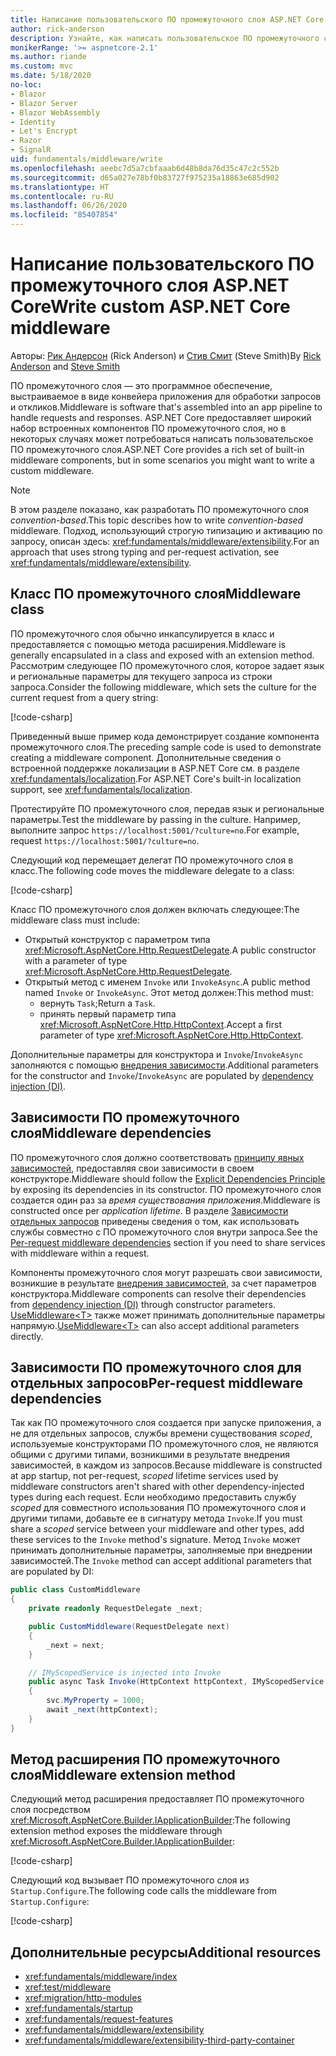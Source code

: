 ```yaml
---
title: Написание пользовательского ПО промежуточного слоя ASP.NET Core
author: rick-anderson
description: Узнайте, как написать пользовательское ПО промежуточного слоя ASP.NET Core.
monikerRange: '>= aspnetcore-2.1'
ms.author: riande
ms.custom: mvc
ms.date: 5/18/2020
no-loc:
- Blazor
- Blazor Server
- Blazor WebAssembly
- Identity
- Let's Encrypt
- Razor
- SignalR
uid: fundamentals/middleware/write
ms.openlocfilehash: aeebc7d5a7cbfaaab6d48b8da76d35c47c2c552b
ms.sourcegitcommit: d65a027e78bf0b83727f975235a18863e685d902
ms.translationtype: HT
ms.contentlocale: ru-RU
ms.lasthandoff: 06/26/2020
ms.locfileid: "85407854"
---
```

# <a name="write-custom-aspnet-core-middleware"></a><span data-ttu-id="8dd16-103">Написание пользовательского ПО промежуточного слоя ASP.NET Core</span><span class="sxs-lookup"><span data-stu-id="8dd16-103">Write custom ASP.NET Core middleware</span></span>

<span data-ttu-id="8dd16-104">Авторы: [Рик Андерсон](https://twitter.com/RickAndMSFT) (Rick Anderson) и [Стив Смит](https://ardalis.com/) (Steve Smith)</span><span class="sxs-lookup"><span data-stu-id="8dd16-104">By [Rick Anderson](https://twitter.com/RickAndMSFT) and [Steve Smith](https://ardalis.com/)</span></span>

<span data-ttu-id="8dd16-105">ПО промежуточного слоя — это программное обеспечение, выстраиваемое в виде конвейера приложения для обработки запросов и откликов.</span><span class="sxs-lookup"><span data-stu-id="8dd16-105">Middleware is software that's assembled into an app pipeline to handle requests and responses.</span></span> <span data-ttu-id="8dd16-106">ASP.NET Core предоставляет широкий набор встроенных компонентов ПО промежуточного слоя, но в некоторых случаях может потребоваться написать пользовательское ПО промежуточного слоя.</span><span class="sxs-lookup"><span data-stu-id="8dd16-106">ASP.NET Core provides a rich set of built-in middleware components, but in some scenarios you might want to write a custom middleware.</span></span>

> [!NOTE]
> <span data-ttu-id="8dd16-107">В этом разделе показано, как разработать ПО промежуточного слоя *convention-based*.</span><span class="sxs-lookup"><span data-stu-id="8dd16-107">This topic describes how to write *convention-based* middleware.</span></span> <span data-ttu-id="8dd16-108">Подход, использующий строгую типизацию и активацию по запросу, описан здесь: <xref:fundamentals/middleware/extensibility>.</span><span class="sxs-lookup"><span data-stu-id="8dd16-108">For an approach that uses strong typing and per-request activation, see <xref:fundamentals/middleware/extensibility>.</span></span>

## <a name="middleware-class"></a><span data-ttu-id="8dd16-109">Класс ПО промежуточного слоя</span><span class="sxs-lookup"><span data-stu-id="8dd16-109">Middleware class</span></span>

<span data-ttu-id="8dd16-110">ПО промежуточного слоя обычно инкапсулируется в класс и предоставляется с помощью метода расширения.</span><span class="sxs-lookup"><span data-stu-id="8dd16-110">Middleware is generally encapsulated in a class and exposed with an extension method.</span></span> <span data-ttu-id="8dd16-111">Рассмотрим следующее ПО промежуточного слоя, которое задает язык и региональные параметры для текущего запроса из строки запроса.</span><span class="sxs-lookup"><span data-stu-id="8dd16-111">Consider the following middleware, which sets the culture for the current request from a query string:</span></span>

[!code-csharp[](write/snapshot/StartupCulture.cs)]

<span data-ttu-id="8dd16-112">Приведенный выше пример кода демонстрирует создание компонента промежуточного слоя.</span><span class="sxs-lookup"><span data-stu-id="8dd16-112">The preceding sample code is used to demonstrate creating a middleware component.</span></span> <span data-ttu-id="8dd16-113">Дополнительные сведения о встроенной поддержке локализации в ASP.NET Core см. в разделе <xref:fundamentals/localization>.</span><span class="sxs-lookup"><span data-stu-id="8dd16-113">For ASP.NET Core's built-in localization support, see <xref:fundamentals/localization>.</span></span>

<span data-ttu-id="8dd16-114">Протестируйте ПО промежуточного слоя, передав язык и региональные параметры.</span><span class="sxs-lookup"><span data-stu-id="8dd16-114">Test the middleware by passing in the culture.</span></span> <span data-ttu-id="8dd16-115">Например, выполните запрос `https://localhost:5001/?culture=no`.</span><span class="sxs-lookup"><span data-stu-id="8dd16-115">For example, request `https://localhost:5001/?culture=no`.</span></span>

<span data-ttu-id="8dd16-116">Следующий код перемещает делегат ПО промежуточного слоя в класс.</span><span class="sxs-lookup"><span data-stu-id="8dd16-116">The following code moves the middleware delegate to a class:</span></span>

[!code-csharp[](write/snapshot/RequestCultureMiddleware.cs)]

<span data-ttu-id="8dd16-117">Класс ПО промежуточного слоя должен включать следующее:</span><span class="sxs-lookup"><span data-stu-id="8dd16-117">The middleware class must include:</span></span>

* <span data-ttu-id="8dd16-118">Открытый конструктор с параметром типа <xref:Microsoft.AspNetCore.Http.RequestDelegate>.</span><span class="sxs-lookup"><span data-stu-id="8dd16-118">A public constructor with a parameter of type <xref:Microsoft.AspNetCore.Http.RequestDelegate>.</span></span>
* <span data-ttu-id="8dd16-119">Открытый метод с именем `Invoke` или `InvokeAsync`.</span><span class="sxs-lookup"><span data-stu-id="8dd16-119">A public method named `Invoke` or `InvokeAsync`.</span></span> <span data-ttu-id="8dd16-120">Этот метод должен:</span><span class="sxs-lookup"><span data-stu-id="8dd16-120">This method must:</span></span>
  * <span data-ttu-id="8dd16-121">вернуть `Task`;</span><span class="sxs-lookup"><span data-stu-id="8dd16-121">Return a `Task`.</span></span>
  * <span data-ttu-id="8dd16-122">принять первый параметр типа <xref:Microsoft.AspNetCore.Http.HttpContext>.</span><span class="sxs-lookup"><span data-stu-id="8dd16-122">Accept a first parameter of type <xref:Microsoft.AspNetCore.Http.HttpContext>.</span></span>
  
<span data-ttu-id="8dd16-123">Дополнительные параметры для конструктора и `Invoke`/`InvokeAsync` заполняются с помощью [внедрения зависимости](xref:fundamentals/dependency-injection).</span><span class="sxs-lookup"><span data-stu-id="8dd16-123">Additional parameters for the constructor and `Invoke`/`InvokeAsync` are populated by [dependency injection (DI)](xref:fundamentals/dependency-injection).</span></span>

## <a name="middleware-dependencies"></a><span data-ttu-id="8dd16-124">Зависимости ПО промежуточного слоя</span><span class="sxs-lookup"><span data-stu-id="8dd16-124">Middleware dependencies</span></span>

<span data-ttu-id="8dd16-125">ПО промежуточного слоя должно соответствовать [принципу явных зависимостей](/dotnet/standard/modern-web-apps-azure-architecture/architectural-principles#explicit-dependencies), предоставляя свои зависимости в своем конструкторе.</span><span class="sxs-lookup"><span data-stu-id="8dd16-125">Middleware should follow the [Explicit Dependencies Principle](/dotnet/standard/modern-web-apps-azure-architecture/architectural-principles#explicit-dependencies) by exposing its dependencies in its constructor.</span></span> <span data-ttu-id="8dd16-126">ПО промежуточного слоя создается один раз за *время существования приложения*.</span><span class="sxs-lookup"><span data-stu-id="8dd16-126">Middleware is constructed once per *application lifetime*.</span></span> <span data-ttu-id="8dd16-127">В разделе [Зависимости отдельных запросов](#per-request-middleware-dependencies) приведены сведения о том, как использовать службы совместно с ПО промежуточного слоя внутри запроса.</span><span class="sxs-lookup"><span data-stu-id="8dd16-127">See the [Per-request middleware dependencies](#per-request-middleware-dependencies) section if you need to share services with middleware within a request.</span></span>

<span data-ttu-id="8dd16-128">Компоненты промежуточного слоя могут разрешать свои зависимости, возникшие в результате [внедрения зависимостей](xref:fundamentals/dependency-injection), за счет параметров конструктора.</span><span class="sxs-lookup"><span data-stu-id="8dd16-128">Middleware components can resolve their dependencies from [dependency injection (DI)](xref:fundamentals/dependency-injection) through constructor parameters.</span></span> <span data-ttu-id="8dd16-129">[UseMiddleware&lt;T&gt;](/dotnet/api/microsoft.aspnetcore.builder.usemiddlewareextensions.usemiddleware#Microsoft_AspNetCore_Builder_UseMiddlewareExtensions_UseMiddleware_Microsoft_AspNetCore_Builder_IApplicationBuilder_System_Type_System_Object___) также может принимать дополнительные параметры напрямую.</span><span class="sxs-lookup"><span data-stu-id="8dd16-129">[UseMiddleware&lt;T&gt;](/dotnet/api/microsoft.aspnetcore.builder.usemiddlewareextensions.usemiddleware#Microsoft_AspNetCore_Builder_UseMiddlewareExtensions_UseMiddleware_Microsoft_AspNetCore_Builder_IApplicationBuilder_System_Type_System_Object___) can also accept additional parameters directly.</span></span>

## <a name="per-request-middleware-dependencies"></a><span data-ttu-id="8dd16-130">Зависимости ПО промежуточного слоя для отдельных запросов</span><span class="sxs-lookup"><span data-stu-id="8dd16-130">Per-request middleware dependencies</span></span>

<span data-ttu-id="8dd16-131">Так как ПО промежуточного слоя создается при запуске приложения, а не для отдельных запросов, службы времени существования *scoped*, используемые конструкторами ПО промежуточного слоя, не являются общими с другими типами, возникшими в результате внедрения зависимостей, в каждом из запросов.</span><span class="sxs-lookup"><span data-stu-id="8dd16-131">Because middleware is constructed at app startup, not per-request, *scoped* lifetime services used by middleware constructors aren't shared with other dependency-injected types during each request.</span></span> <span data-ttu-id="8dd16-132">Если необходимо предоставить службу *scoped* для совместного использования ПО промежуточного слоя и другими типами, добавьте ее в сигнатуру метода `Invoke`.</span><span class="sxs-lookup"><span data-stu-id="8dd16-132">If you must share a *scoped* service between your middleware and other types, add these services to the `Invoke` method's signature.</span></span> <span data-ttu-id="8dd16-133">Метод `Invoke` может принимать дополнительные параметры, заполняемые при внедрении зависимостей.</span><span class="sxs-lookup"><span data-stu-id="8dd16-133">The `Invoke` method can accept additional parameters that are populated by DI:</span></span>

```csharp
public class CustomMiddleware
{
    private readonly RequestDelegate _next;

    public CustomMiddleware(RequestDelegate next)
    {
        _next = next;
    }

    // IMyScopedService is injected into Invoke
    public async Task Invoke(HttpContext httpContext, IMyScopedService svc)
    {
        svc.MyProperty = 1000;
        await _next(httpContext);
    }
}
```

## <a name="middleware-extension-method"></a><span data-ttu-id="8dd16-134">Метод расширения ПО промежуточного слоя</span><span class="sxs-lookup"><span data-stu-id="8dd16-134">Middleware extension method</span></span>

<span data-ttu-id="8dd16-135">Следующий метод расширения предоставляет ПО промежуточного слоя посредством <xref:Microsoft.AspNetCore.Builder.IApplicationBuilder>:</span><span class="sxs-lookup"><span data-stu-id="8dd16-135">The following extension method exposes the middleware through <xref:Microsoft.AspNetCore.Builder.IApplicationBuilder>:</span></span>

[!code-csharp[](write/snapshot/RequestCultureMiddlewareExtensions.cs)]

<span data-ttu-id="8dd16-136">Следующий код вызывает ПО промежуточного слоя из `Startup.Configure`.</span><span class="sxs-lookup"><span data-stu-id="8dd16-136">The following code calls the middleware from `Startup.Configure`:</span></span>

[!code-csharp[](write/snapshot/Startup.cs?highlight=5)]

## <a name="additional-resources"></a><span data-ttu-id="8dd16-137">Дополнительные ресурсы</span><span class="sxs-lookup"><span data-stu-id="8dd16-137">Additional resources</span></span>

* <xref:fundamentals/middleware/index>
* <xref:test/middleware>
* <xref:migration/http-modules>
* <xref:fundamentals/startup>
* <xref:fundamentals/request-features>
* <xref:fundamentals/middleware/extensibility>
* <xref:fundamentals/middleware/extensibility-third-party-container>
